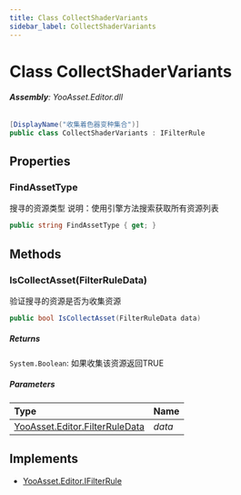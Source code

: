 ```yaml
---
title: Class CollectShaderVariants
sidebar_label: CollectShaderVariants
---
```

# Class CollectShaderVariants


###### **Assembly**: YooAsset.Editor.dll

```csharp title="Declaration"
[DisplayName("收集着色器变种集合")]
public class CollectShaderVariants : IFilterRule
```
## Properties
### FindAssetType
搜寻的资源类型
说明：使用引擎方法搜索获取所有资源列表

```csharp title="Declaration"
public string FindAssetType { get; }
```
## Methods
### IsCollectAsset(FilterRuleData)
验证搜寻的资源是否为收集资源

```csharp title="Declaration"
public bool IsCollectAsset(FilterRuleData data)
```

##### Returns

`System.Boolean`: 如果收集该资源返回TRUE
##### Parameters

| Type | Name |
|:--- |:--- |
| [YooAsset.Editor.FilterRuleData](../YooAsset.Editor/FilterRuleData.md) | *data* |


## Implements

* [YooAsset.Editor.IFilterRule](../YooAsset.Editor/IFilterRule.md)
